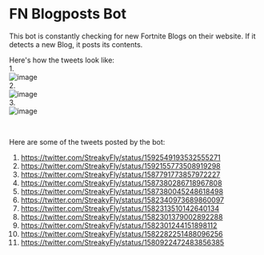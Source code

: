 # FN Blogposts Bot

This bot is constantly checking for new Fortnite Blogs on their website. If it detects a new Blog, it posts its contents.

Here's how the tweets look like:  
1.  
![image](https://user-images.githubusercontent.com/53691430/202694519-f58207a7-438e-4b94-b092-aa0a8ec56b6c.png)  
2.  
![image](https://user-images.githubusercontent.com/53691430/202694644-3d246f1c-ed41-459a-816a-3814e7091ac5.png)  
3.  
![image](https://user-images.githubusercontent.com/53691430/202694769-87c066f7-f662-48cb-9379-71b3d858df06.png)

<br/>

Here are some of the tweets posted by the bot:
1. https://twitter.com/StreakyFly/status/1592549193532555271
2. https://twitter.com/StreakyFly/status/1592155773508919298
3. https://twitter.com/StreakyFly/status/1587791773857972227
4. https://twitter.com/StreakyFly/status/1587380286718967808
5. https://twitter.com/StreakyFly/status/1587380045248618498
6. https://twitter.com/StreakyFly/status/1582340973689860097
7. https://twitter.com/StreakyFly/status/1582313510142640134
8. https://twitter.com/StreakyFly/status/1582301379002892288
9. https://twitter.com/StreakyFly/status/1582301244151898112
10. https://twitter.com/StreakyFly/status/1582282251488096256
11. https://twitter.com/StreakyFly/status/1580922472483856385

